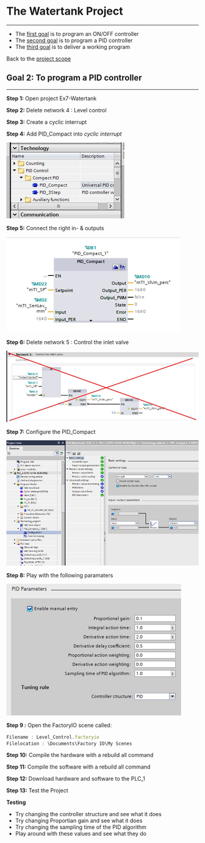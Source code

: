 # The Watertank Project
_____________________________________
-   The [first goal](../Ex04/Subchapter03_1.md) is to program an ON/OFF controller
-   The [second goal](../Ex04/Subchapter04.md) is to program a PID controller
-   The [third goal](../Ex04/Subchapter05.md) is to deliver a working program

Back to the [project scope](../Ex04/Subchapter03.md)

## Goal 2: To program a PID controller
_____________________________________

**Step 1:** Open project Ex7-Watertank

**Step 2:** Delete network 4 : Level control

**Step 3:** Create a cyclic interrupt

**Step 4:** Add PID_Compact into *cyclic interrupt*

![PID Compact](../Ex04/Images/pidcompact.jpg)

**Step 5:** Connect the right in- & outputs

![PID Compact](../Ex04/Images/cyclicinterrupt.jpg)

**Step 6:**  Delete network 5 : Control the inlet valve

![Deleting](../Ex04/Images/deleted.jpg)

**Step 7:** Configure the PID_Compact

![PID Compact configuration](../Ex04/Images/configuration.jpg)

**Step 8:** Play with the following paramaters

![PID paramaters](../Ex04/Images/end.jpg)

**Step 9 :** Open the FactoryIO scene called:
```javascript
Filename : Level_Control.factoryio
Filelocation : \Documents\Factory IO\My Scenes
```
**Step 10:** Compile the hardware with a rebuild all command

**Step 11:** Compile the software with a rebuild all command

**Step 12:** Download hardware and software to the PLC_1

**Step 13:** Test the Project

__Testing__
- Try changing the controller structure and see what it does
- Try changing Proportian gain and see what it does
- Try changing the sampling time of the PID algorithm
- Play around with these values and see what they do
